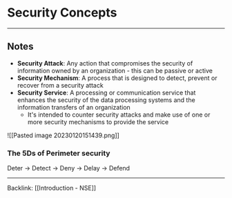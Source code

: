# Security Concepts
---

## Notes

- **Security Attack**: Any action that compromises the security of information owned by an organization - this can be passive or active
- **Security Mechanism**: A process that is designed to detect, prevent or recover from a security attack
- **Security Service**: A processing or communication service that enhances the security of the data processing systems and the information transfers of an organization
	- It's intended to counter security attacks and make use of one or more security mechanisms to provide the service

![[Pasted image 20230120151439.png]]

### The 5Ds of Perimeter security
Deter -> Detect -> Deny -> Delay -> Defend

---
Backlink: [[Introduction - NSE]]